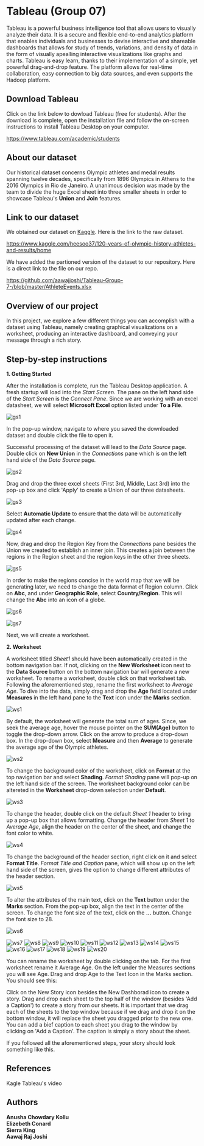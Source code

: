 # Tableau (Group 07)

Tableau is a powerful business intelligence tool that allows users to visually analyze their data. It is a secure and flexible end-to-end analytics platform that enables individuals and businesses to devise interactive and shareable dashboards that allows for study of trends, variations, and density of data in the form of visually apealling interactive visualizations like graphs and charts. Tableau is easy learn, thanks to their implementation of a simple, yet powerful drag-and-drop feature. The platform allows for real-time collaboration, easy connection to big data sources, and even supports the Hadoop platform. 

## Download Tableau

Click on the link below to dowload Tableau (free for students). After the download is complete, open the installation file and follow the on-screen instructions to install Tableau Desktop on your computer. 

https://www.tableau.com/academic/students

## About our dataset 

Our historical dataset concerns Olympic athletes and medal results spanning twelve decades, specifically from 1896 Olympics in Athens to the 2016 Olympics in Rio de Janeiro. A unanimous decision was made by the team to divide the huge Excel sheet into three smaller sheets in order to showcase Tableau's **Union** and **Join** features. 

## Link to our dataset 

We obtained our dataset on [Kaggle](https://www.kaggle.com/). Here is the link to the raw dataset. 

https://www.kaggle.com/heesoo37/120-years-of-olympic-history-athletes-and-results/home

We have added the partioned version of the dataset to our repository. Here is a direct link to the file on our repo.   

https://github.com/aawajjoshi/Tableau-Group-7-/blob/master/AthleteEvents.xlsx

## Overview of our project

In this project, we explore a few different things you can accomplish with a dataset using Tableau, namely creating graphical visualizations on a worksheet, producing an interactive dashboard, and conveying your message through a rich story. 

## Step-by-step instructions 

**1. Getting Started**

After the installation is complete, run the Tableau Desktop application. A fresh startup will load into the *Start Screen*. The pane on the left hand side of the *Start Screen* is the *Connect Pane*. Since we are working with an excel datasheet, we will select **Microsoft Excel** option listed under **To a File**. 

![gs1](https://user-images.githubusercontent.com/31771293/48342461-547e0400-e635-11e8-8ce4-a2f6c7c6a09e.PNG)

In the pop-up window, navigate to where you saved the downloaded dataset and double click the file to open it. 

Successful processing of the dataset will lead to the *Data Source* page. Double click on **New Union** in the *Connections* pane which is on the left hand side of the *Data Source* page. 

![gs2](https://user-images.githubusercontent.com/31771293/48342632-d3733c80-e635-11e8-8ee5-38d8761e6bde.png)

Drag and drop the three excel sheets (First 3rd, Middle, Last 3rd) into the pop-up box and click 'Apply' to create a Union of our three datasheets.

![gs3](https://user-images.githubusercontent.com/31771293/48342676-f69dec00-e635-11e8-8ea6-bfa81d4572a2.png)

Select **Automatic Update** to ensure that the data will be automatically updated after each change. 

![gs4](https://user-images.githubusercontent.com/31771293/48342776-38c72d80-e636-11e8-8867-d9ab84144d93.png)

Now, drag and drop the Region Key from the *Connections* pane besides the Union we created to establish an inner join. This creates a join between the regions in the Region sheet and the region keys in the other three sheets. 

![gs5](https://user-images.githubusercontent.com/31771293/48342958-ac693a80-e636-11e8-95c5-da46ba7ac323.png)

In order to make the regions concise in the world map that we will be generating later, we need to change the data format of Region column. Click on **Abc**, and under **Geographic Role**, select **Country/Region**. This will change the **Abc** into an icon of a globe.

![gs6](https://user-images.githubusercontent.com/31771293/48343202-62348900-e637-11e8-819e-1ccd77d6b6cf.png)

![gs7](https://user-images.githubusercontent.com/31771293/48343212-695b9700-e637-11e8-9fd6-907696d0e439.png)

Next, we will create a worksheet.

**2. Worksheet**

A worksheet titled *Sheet1* should have been automatically created in the bottom navigation bar. If not, clicking on the **New Worksheet** icon next to the **Data Source** button on the bottom navigation bar will generate a new worksheet. To rename a worksheet, double click on that worksheet tab. Following the aforementioned step, rename the first worksheet to *Average Age*. To dive into the data, simply drag and drop the **Age** field located under **Measures** in the left hand pane to the **Text** icon under the **Marks** section.

![ws1](https://user-images.githubusercontent.com/31771293/48374784-802bd900-e68b-11e8-8c31-e9650022cfdd.png)

By default, the worksheet will generate the total sum of ages. Since, we seek the average age, hover the mouse pointer on the **SUM(Age)** button to toggle the drop-down arrow. Click on the arrow to produce a drop-down box. In the drop-down box, select **Measure** and then **Average** to generate the average age of the Olympic athletes. 

![ws2](https://user-images.githubusercontent.com/31771293/48374796-8752e700-e68b-11e8-89f2-ff8971e42e1f.png)

To change the background color of the worksheet, click on **Format** at the top navigation bar and select **Shading**. *Format Shading* pane will pop-up on the left hand side of the screen. The worksheet background color can be altereted in the **Worksheet** drop-down selection under **Default**.

![ws3](https://user-images.githubusercontent.com/31771293/48374806-8c179b00-e68b-11e8-8da5-782c33e68005.png)

To change the header, double click on the default *Sheet 1* header to bring up a pop-up box that allows formatting. Change the header from *Sheet 1* to *Average Age*, align the header on the center of the sheet, and change the font color to white.

![ws4](https://user-images.githubusercontent.com/31771293/48374820-95a10300-e68b-11e8-920a-2559fba246aa.png)

To change the background of the header section, right click on it and select **Format Title**. *Format Title and Caption* pane, which will show up on the left hand side of the screen, gives the option to change different attributes of the header section.

![ws5](https://user-images.githubusercontent.com/31771293/48374821-95a10300-e68b-11e8-8dfa-8f3b9b60f038.png)

To alter the attributes of the main text, click on the **Text** button under the **Marks** section. From the pop-up box, align the text in the center of the screen. To change the font size of the text, click on the **...** button. Change the font size to 28. 

![ws6](https://user-images.githubusercontent.com/31771293/48374822-95a10300-e68b-11e8-9d79-914f3091de61.png)


![ws7](https://user-images.githubusercontent.com/31771293/48374842-a3568880-e68b-11e8-966d-eba6d71f9ff8.png)
![ws8](https://user-images.githubusercontent.com/31771293/48374843-a3568880-e68b-11e8-83bd-3e2bbae8161d.png)
![ws9](https://user-images.githubusercontent.com/31771293/48374844-a3568880-e68b-11e8-87c5-4180c702f54a.png)
![ws10](https://user-images.githubusercontent.com/31771293/48374845-a3568880-e68b-11e8-99aa-bdb8c678b621.png)
![ws11](https://user-images.githubusercontent.com/31771293/48374846-a3568880-e68b-11e8-8447-0a4d2aca2435.png)
![ws12](https://user-images.githubusercontent.com/31771293/48374847-a3ef1f00-e68b-11e8-96e8-0924d1d3d8c0.png)
![ws13](https://user-images.githubusercontent.com/31771293/48374863-acdff080-e68b-11e8-90a5-e617d6d7a3c0.png)
![ws14](https://user-images.githubusercontent.com/31771293/48374864-acdff080-e68b-11e8-9c62-134ec09ba7f0.png)
![ws15](https://user-images.githubusercontent.com/31771293/48374865-acdff080-e68b-11e8-8099-068c9f3ce70f.png)
![ws16](https://user-images.githubusercontent.com/31771293/48374866-acdff080-e68b-11e8-89f5-23461323f3f5.png)
![ws17](https://user-images.githubusercontent.com/31771293/48374867-acdff080-e68b-11e8-94d7-45cb7109f2d7.png)
![ws18](https://user-images.githubusercontent.com/31771293/48374868-acdff080-e68b-11e8-8ed9-b3ef1ba1bbe5.png)
![ws19](https://user-images.githubusercontent.com/31771293/48374883-b6695880-e68b-11e8-8533-76c3741dd259.png)
![ws20](https://user-images.githubusercontent.com/31771293/48374884-b701ef00-e68b-11e8-998b-aa9f5b6b874a.png)



You can rename the worksheet by double clicking on the tab. For the first worksheet rename it Average Age. On the left under the Measures sections you will see Age. Drag and drop Age to the Text Icon in the Marks section. You should see this: 


Click on the New Story icon besides the New Dashborad icon to create a story. Drag and drop each sheet to the top half of the window (besides 'Add a Caption') to create a story from our sheets. It is important that we drag each of the sheets to the top window because if we drag and drop it on the bottom window, it will replace the sheet you dragged prior to the new one. You can add a bief caption to each sheet you drag to the window by clicking on 'Add a Caption'. The caption is simply a story about the sheet. 

If you followed all the aforementioned steps, your story should look something like this. 

## References 
Kagle
Tableau's video 


## Authors 

**Anusha Chowdary Kollu**  
**Elizebeth Conard**  
**Sierra King**   
**Aawaj Raj Joshi**


